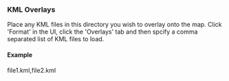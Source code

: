 ### KML Overlays
Place any KML files in this directory you wish to overlay onto the map. Click 'Format' in the UI, click the 'Overlays' tab and then spcify a comma separated list of KML files to load.

#### Example
file1.kml,file2.kml
